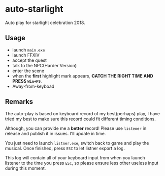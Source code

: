 # auto-starlight
Auto play for starlight celebration 2018.

## Usage

* launch `main.exe`
* launch FFXIV
* accept the quest
* talk to the NPC(Harder Version)
* enter the scene
* when the **first** highlight mark appears, **CATCH THE RIGHT TIME AND PRESS `Win+F9`**.
* Away-from-keyboad

##  Remarks

The auto-play is based on keyboard record of my best(perhaps) play, I have tried my best to make sure this record could fit different timing conditions.

Although, you can provide me a **better** record! Please use `listener` in release and publish it in issues. I'll update in time.

You just need to launch `listner.exe`, switch back to game and play the musical. Once finished, press `ESC` to let listner export a log.

This log will contain all of your keyboard input from when you launch listener to the time you press `ESC`, so please ensure less other useless input during this moment.
 